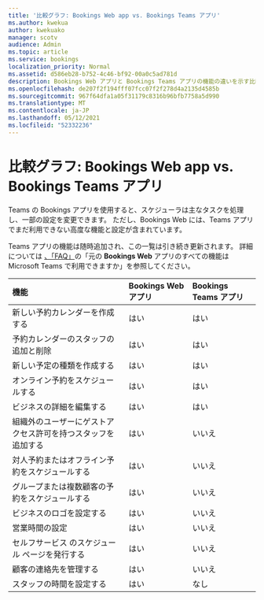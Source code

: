 ```yaml
---
title: '比較グラフ: Bookings Web app vs. Bookings Teams アプリ'
ms.author: kwekua
author: kwekuako
manager: scotv
audience: Admin
ms.topic: article
ms.service: bookings
localization_priority: Normal
ms.assetid: d586eb28-b752-4c46-bf92-00a0c5ad781d
description: Bookings Web アプリと Bookings Teams アプリの機能の違いを示す比較グラフ。
ms.openlocfilehash: de207f2f194fff07fcc07f2f278d4a2135d4585b
ms.sourcegitcommit: 967f64dfa1a05f31179c8316b96bfb7758a5d990
ms.translationtype: MT
ms.contentlocale: ja-JP
ms.lasthandoff: 05/12/2021
ms.locfileid: "52332236"
---
```

# <a name="comparison-chart-bookings-web-app-vs-bookings-teams-app"></a>比較グラフ: Bookings Web app vs. Bookings Teams アプリ

Teams の Bookings アプリを使用すると、スケジューラは主なタスクを処理し、一部の設定を変更できます。 ただし、Bookings Web には、Teams アプリでまだ利用できない高度な機能と設定が含まれています。

Teams アプリの機能は随時追加され、この一覧は引き続き更新されます。 詳細については [、「FAQ」](bookings-faq.yml)の「元の **Bookings Web** アプリのすべての機能は Microsoft Teams で利用できますか」を参照してください。

| 機能 | Bookings Web アプリ | Bookings Teams アプリ |
|:---|:---|:---|
| 新しい予約カレンダーを作成する | はい | はい |
| 予約カレンダーのスタッフの追加と削除 | はい | はい |
| 新しい予定の種類を作成する | はい | はい |
| オンライン予約をスケジュールする | はい | はい |
| ビジネスの詳細を編集する | はい | はい |
| 組織外のユーザーにゲストアクセス許可を持つスタッフを追加する | はい | いいえ |
| 対人予約またはオフライン予約をスケジュールする | はい | いいえ |
| グループまたは複数顧客の予約をスケジュールする | はい | いいえ |
| ビジネスのロゴを設定する | はい | いいえ |
| 営業時間の設定 | はい | いいえ |
| セルフサービス のスケジュール ページを発行する | はい | いいえ |
| 顧客の連絡先を管理する | はい | いいえ |
| スタッフの時間を設定する | はい | なし |
